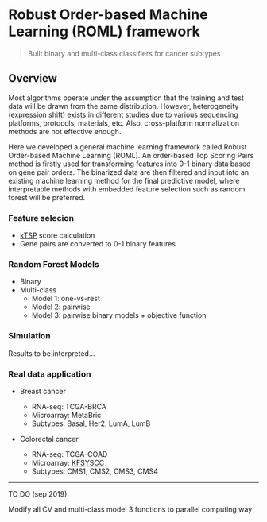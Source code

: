 # Robust Order-based Machine Learning (ROML) framework
> Built binary and multi-class classifiers for cancer subtypes


## Overview
Most algorithms operate under the assumption that the training and test data will be drawn from the same distribution. However, heterogeneity (expression shift) exists in different studies due to various sequencing platforms, protocols, materials, etc. Also, cross-platform normalization methods are not effective enough.

Here we developed a general machine learning framework called Robust Order-based Machine Learning (ROML). An order-based Top Scoring Pairs method is firstly used for transforming features into 0-1 binary data based on gene pair orders. The binarized data are then filtered and input into an existing machine learning method for the final predictive model, where interpretable methods with embedded feature selection such as random forest will be preferred.


### Feature selecion
- [kTSP](https://academic.oup.com/bioinformatics/article/21/20/3896/203010) score calculation
- Gene pairs are converted to 0-1 binary features

### Random Forest Models
- Binary 
- Multi-class
  - Model 1: one-vs-rest
  - Model 2: pairwise
  - Model 3: pairwise binary models + objective function


### Simulation

Results to be interpreted...


### Real data application

- Breast cancer
  - RNA-seq: TCGA-BRCA
  - Microarray: MetaBric
  - Subtypes: Basal, Her2, LumA, LumB

- Colorectal cancer
  - RNA-seq: TCGA-COAD
  - Microarray: [KFSYSCC](https://www.synapse.org/#!Synapse:syn4974668)
  - Subtypes: CMS1, CMS2, CMS3, CMS4

---

TO DO (sep 2019):

Modify all CV and multi-class model 3 functions to parallel computing way
